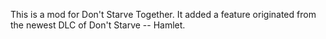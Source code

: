 This is a mod for Don't Starve Together.
It added a feature originated from the newest DLC of Don't Starve -- Hamlet.